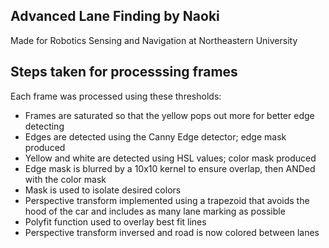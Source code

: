 ## Advanced Lane Finding by Naoki

Made for Robotics Sensing and Navigation at Northeastern University

Steps taken for processsing frames
---
Each frame was processed using these thresholds:
* Frames are saturated so that the yellow pops out more for better edge detecting
* Edges are detected using the Canny Edge detector; edge mask produced
* Yellow and white are detected using HSL values; color mask produced
* Edge mask is blurred by a 10x10 kernel to ensure overlap, then ANDed with the color mask
* Mask is used to isolate desired colors
* Perspective transform implemented using a trapezoid that avoids the hood of the car and includes as many lane marking as possible
* Polyfit function used to overlay best fit lines
* Perspective transform inversed and road is now colored between lanes
